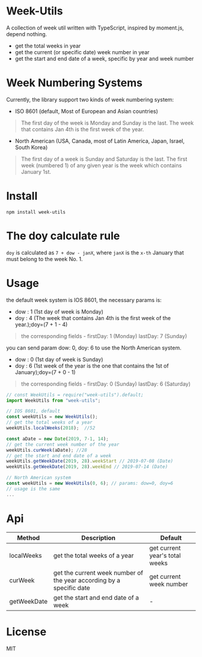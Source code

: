 # Week-Utils
A collection of week util written with TypeScript, inspired by moment.js, depend nothing.

- get the total weeks in year
- get the current (or specific date) week number in year
- get the start and end date of a week, specific by year and week number

# Week Numbering Systems

Currently, the library support two kinds of week numbering system:

- ISO 8601 (default, Most of European and Asian countries)
>The first day of the week is Monday and Sunday is the last.
The week that contains Jan 4th is the first week of the year.

- North American (USA, Canada, most of Latin America, Japan, Israel, South Korea)
>The first day of a week is Sunday and Saturday is the last.
The first week (numbered 1) of any given year is the week which contains January 1st.

# Install

```
npm install week-utils
```

# The doy calculate rule

`doy` is calculated as `7 + dow - janX`, where `janX` is the `x-th` January that must belong to the week No. 1.

# Usage

the default week system is IOS 8601, the necessary params is:

- dow : 1 (1st day of week is Monday)
- doy : 4 (The week that contains Jan 4th is the first week of the year.);doy=(7 + 1 - 4)

>the corresponding fields - firstDay: 1 (Monday) lastDay: 7 (Sunday)


you can send param dow: 0, doy: 6 to use the North American system.

- dow : 0 (1st day of week is Sunday)
- doy : 6 (1st week of the year is the one that contains the 1st of January);doy=(7 + 0 - 1)

>the corresponding fields - firstDay: 0 (Sunday) lastDay: 6 (Saturday)

```js
// const WeekUtils = require("week-utils").default;
import WeekUtils from "week-utils";

// IOS 8601, default
const weekUtils = new WeekUtils();
// get the total weeks of a year
weekUtils.localWeeks(2018);  //52

const aDate = new Date(2019, 7-1, 14);
// get the current week number of the year
weekUtils.curWeek(aDate); //28
// get the start and end date of a week
weekUtils.getWeekDate(2019, 28).weekStart // 2019-07-08 (Date)
weekUtils.getWeekDate(2019, 28).weekEnd // 2019-07-14 (Date)

// North American system
const weekUtils = new WeekUtils(0, 6); // params: dow=0, doy=6
// usage is the same
...

```

# Api

| Method | Description | Default |
| --- | --- | --- |
| localWeeks | get the total weeks of a year | get current year's total weeks |
| curWeek | get the current week number of the year according by a specific date | get current week number |
| getWeekDate | get the start and end date of a week | - |

# License

MIT
